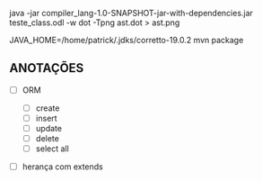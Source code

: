 java -jar compiler_lang-1.0-SNAPSHOT-jar-with-dependencies.jar teste_class.odl -w
dot -Tpng ast.dot > ast.png

JAVA_HOME=/home/patrick/.jdks/corretto-19.0.2 mvn package


## ANOTAÇÕES

-[ ] ORM
  - [ ] create
  - [ ] insert
  - [ ] update
  - [ ] delete
  - [ ] select all
-[ ] herança com extends

